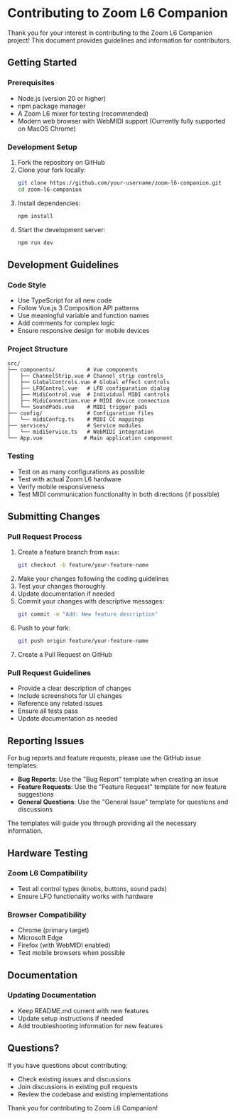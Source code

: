# Contributing to Zoom L6 Companion

Thank you for your interest in contributing to the Zoom L6 Companion project! This document provides guidelines and information for contributors.

## Getting Started

### Prerequisites
- Node.js (version 20 or higher)
- npm package manager
- A Zoom L6 mixer for testing (recommended)
- Modern web browser with WebMIDI support (Currently fully supported on MacOS Chrome)

### Development Setup
1. Fork the repository on GitHub
2. Clone your fork locally:
   ```bash
   git clone https://github.com/your-username/zoom-l6-companion.git
   cd zoom-l6-companion
   ```
3. Install dependencies:
   ```bash
   npm install
   ```
4. Start the development server:
   ```bash
   npm run dev
   ```

## Development Guidelines

### Code Style
- Use TypeScript for all new code
- Follow Vue.js 3 Composition API patterns
- Use meaningful variable and function names
- Add comments for complex logic
- Ensure responsive design for mobile devices

### Project Structure
```
src/
├── components/          # Vue components
│   ├── ChannelStrip.vue # Channel strip controls
│   ├── GlobalControls.vue # Global effect controls
│   ├── LFOControl.vue   # LFO configuration dialog
│   ├── MidiControl.vue  # Individual MIDI controls
│   ├── MidiConnection.vue # MIDI device connection
│   └── SoundPads.vue    # MIDI trigger pads
├── config/              # Configuration files
│   └── midiConfig.ts    # MIDI CC mappings
├── services/            # Service modules
│   └── midiService.ts   # WebMIDI integration
└── App.vue             # Main application component
```

### Testing
- Test on as many configurations as possible
- Test with actual Zoom L6 hardware
- Verify mobile responsiveness
- Test MIDI communication functionality in both directions (if possible)

## Submitting Changes

### Pull Request Process
1. Create a feature branch from `main`:
   ```bash
   git checkout -b feature/your-feature-name
   ```
2. Make your changes following the coding guidelines
3. Test your changes thoroughly
4. Update documentation if needed
5. Commit your changes with descriptive messages:
   ```bash
   git commit -m "Add: New feature description"
   ```
6. Push to your fork:
   ```bash
   git push origin feature/your-feature-name
   ```
7. Create a Pull Request on GitHub

### Pull Request Guidelines
- Provide a clear description of changes
- Include screenshots for UI changes
- Reference any related issues
- Ensure all tests pass
- Update documentation as needed

## Reporting Issues

For bug reports and feature requests, please use the GitHub issue templates:
- **Bug Reports**: Use the "Bug Report" template when creating an issue
- **Feature Requests**: Use the "Feature Request" template for new feature suggestions
- **General Questions**: Use the "General Issue" template for questions and discussions

The templates will guide you through providing all the necessary information.


## Hardware Testing

### Zoom L6 Compatibility
- Test all control types (knobs, buttons, sound pads)
- Ensure LFO functionality works with hardware

### Browser Compatibility
- Chrome (primary target)
- Microsoft Edge
- Firefox (with WebMIDI enabled)
- Test mobile browsers when possible

## Documentation

### Updating Documentation
- Keep README.md current with new features
- Update setup instructions if needed
- Add troubleshooting information for new features

## Questions?

If you have questions about contributing:
- Check existing issues and discussions
- Join discussions in existing pull requests
- Review the codebase and existing implementations

Thank you for contributing to Zoom L6 Companion!
